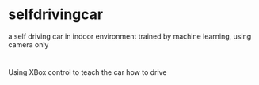 # selfdrivingcar
a self driving car in indoor environment  trained by machine learning, using camera only

# 
Using XBox control to teach the car how to drive
